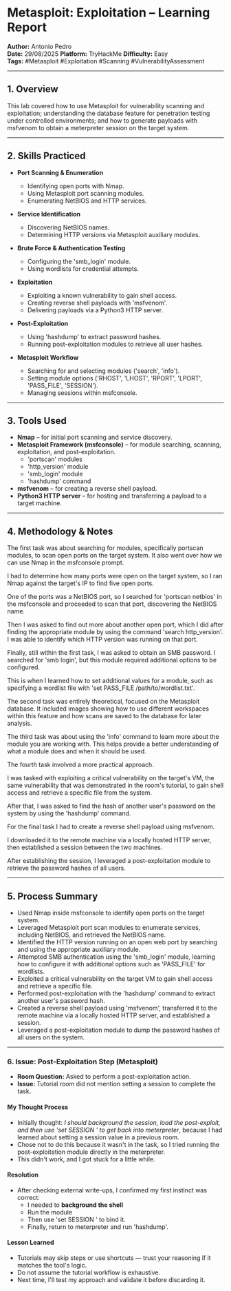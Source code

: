 # Metasploit: Exploitation – Learning Report

**Author:** Antonio Pedro  
**Date:** 29/08/2025 
**Platform:** TryHackMe
**Difficulty:** Easy  
**Tags:** #Metasploit #Exploitation #Scanning #VulnerabilityAssessment

---

## 1. Overview
This lab covered how to use Metasploit for vulnerability scanning and exploitation; understanding the database feature for penetration testing under controlled environments; and how to generate payloads with msfvenom to obtain a meterpreter session on the target system.

---

## 2. Skills Practiced

- **Port Scanning & Enumeration**
  - Identifying open ports with Nmap.
  - Using Metasploit port scanning modules.
  - Enumerating NetBIOS and HTTP services.

- **Service Identification**
  - Discovering NetBIOS names.
  - Determining HTTP versions via Metasploit auxiliary modules.

- **Brute Force & Authentication Testing**
  - Configuring the 'smb_login' module.
  - Using wordlists for credential attempts.

- **Exploitation**
  - Exploiting a known vulnerability to gain shell access.
  - Creating reverse shell payloads with 'msfvenom'.
  - Delivering payloads via a Python3 HTTP server.

- **Post-Exploitation**
  - Using 'hashdump' to extract password hashes.
  - Running post-exploitation modules to retrieve all user hashes.

- **Metasploit Workflow**
  - Searching for and selecting modules ('search', 'info').
  - Setting module options ('RHOST', 'LHOST', 'RPORT', 'LPORT', 'PASS_FILE', 'SESSION').
  - Managing sessions within msfconsole.

---

## 3. Tools Used
- **Nmap** – for initial port scanning and service discovery.  
- **Metasploit Framework (msfconsole)** – for module searching, scanning, exploitation, and post-exploitation.  
  - 'portscan' modules  
  - 'http_version' module  
  - 'smb_login' module  
  - 'hashdump' command  
- **msfvenom** – for creating a reverse shell payload.  
- **Python3 HTTP server** – for hosting and transferring a payload to a target machine.  

---

## 4. Methodology & Notes
The first task was about searching for modules, specifically portscan modules, to scan open ports on the target system. It also went over how we can use Nmap in the msfconsole prompt.

I had to determine how many ports were open on the target system, so I ran Nmap against the target's IP to find five open ports.

One of the ports was a NetBIOS port, so I searched for 'portscan netbios' in the msfconsole and proceeded to scan that port, discovering the NetBIOS name.

Then I was asked to find out more about another open port, which I did after finding the appropriate module by using the command 'search http_version'. I was able to identify which HTTP version was running on that port.

Finally, still within the first task, I was asked to obtain an SMB password. I searched for 'smb login', but this module required additional options to be configured. 

This is when I learned how to set additional values for a module, such as specifying a wordlist file with 'set PASS_FILE /path/to/wordlist.txt'.

The second task was entirely theoretical, focused on the Metasploit database. It included images showing how to use different workspaces within this feature and how scans are saved to the database for later analysis.

The third task was about using the 'info' command to learn more about the module you are working with. This helps provide a better understanding of what a module does and when it should be used.

The fourth task involved a more practical approach. 

I was tasked with exploiting a critical vulnerability on the target's VM, the same vulnerability that was demonstrated in the room's tutorial, to gain shell access and retrieve a specific file from the system. 

After that, I was asked to find the hash of another user's password on the system by using the 'hashdump' command.

For the final task I had to create a reverse shell payload using msfvenom.

I downloaded it to the remote machine via a locally hosted HTTP server, then established a session between the two machines.

After establishing the session, I leveraged a post-exploitation module to retrieve the password hashes of all users.

---

## 5. Process Summary
- Used Nmap inside msfconsole to identify open ports on the target system.  
- Leveraged Metasploit port scan modules to enumerate services, including NetBIOS, and retrieved the NetBIOS name.  
- Identified the HTTP version running on an open web port by searching and using the appropriate auxiliary module.  
- Attempted SMB authentication using the 'smb_login' module, learning how to configure it with additional options such as 'PASS_FILE' for wordlists.  
- Exploited a critical vulnerability on the target VM to gain shell access and retrieve a specific file.  
- Performed post-exploitation with the 'hashdump' command to extract another user's password hash.  
- Created a reverse shell payload using 'msfvenom', transferred it to the remote machine via a locally hosted HTTP server, and established a session.  
- Leveraged a post-exploitation module to dump the password hashes of all users on the system.  

---

### 6. Issue: Post-Exploitation Step (Metasploit)
- **Room Question:** Asked to perform a post-exploitation action.  
- **Issue:** Tutorial room did not mention setting a session to complete the task.  

#### My Thought Process
- Initially thought: *I should background the session, load the post-exploit, and then use 'set SESSION <id>' to get back into meterpreter*, because I had learned about setting a session value in a previous room.
- Chose not to do this because it wasn't in the task, so I tried running the post-exploitation module directly in the meterpreter.  
- This didn't work, and I got stuck for a little while.  

#### Resolution
- After checking external write-ups, I confirmed my first instinct was correct:  
  - I needed to **background the shell**  
  - Run the module  
  - Then use 'set SESSION <id>' to bind it.  
  - Finally, return to meterpreter and run 'hashdump'.

#### Lesson Learned
- Tutorials may skip steps or use shortcuts — trust your reasoning if it matches the tool's logic.  
- Do not assume the tutorial workflow is exhaustive.  
- Next time, I'll test my approach and validate it before discarding it.  
